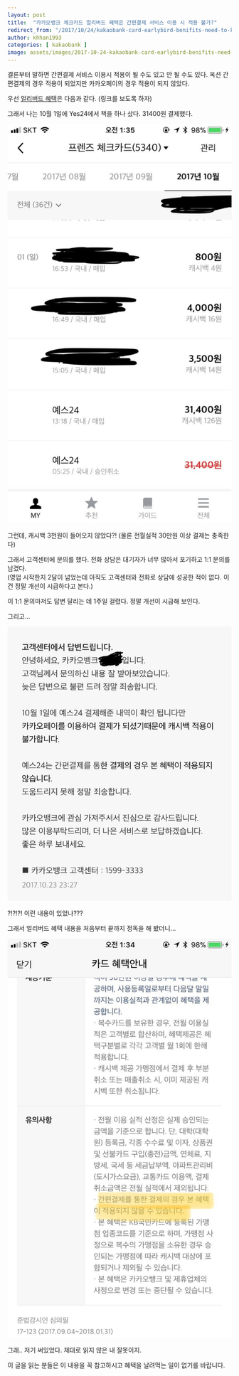 ```yaml
---
layout: post
title:  "카카오뱅크 체크카드 얼리버드 혜택은 간편결제 서비스 이용 시 적용 불가?"
redirect_from: "/2017/10/24/kakaobank-card-earlybird-benifits-need-to-know/"
author: khhan1993
categories: [ kakaobank ]
image: assets/images/2017-10-24-kakaobank-card-earlybird-benifits-need-to-know/IMG_1036.jpeg
---
```


결론부터 말하면 간편결제 서비스 이용시 적용이 될 수도 있고 안 될 수도 있다. 옥션 간편결제의 경우 적용이 되었지만 카카오페이의 경우 적용이 되지 않았다.

우선 [얼리버드 혜택](http://kakaobank-official.tistory.com/28)은 다음과 같다. (링크를 보도록 하자)

그래서 나는 10월 1일에 Yes24에서 책을 하나 샀다. 31400원 결제했다.

![card usage list](/assets/images/2017-10-24-kakaobank-card-earlybird-benifits-need-to-know/IMG_0959.jpg)

그런데, 캐시백 3천원이 들어오지 않았다?! (물론 전월실적 30만원 이상 결제는 충족한다)

그래서 고객센터에 문의를 했다. 전화 상담은 대기자가 너무 많아서 포기하고 1:1 문의를 남겼다.  
(영업 시작한지 2달이 넘었는데 아직도 고객센터와 전화로 상담에 성공한 적이 없다. 이건 정말 개선이 시급하다고 본다.)

이 1:1 문의마저도 답변 달리는 데 1주일 걸렸다. 정말 개선이 시급해 보인다.

그리고…

![answer from question](/assets/images/2017-10-24-kakaobank-card-earlybird-benifits-need-to-know/IMG_0951.jpg)

?!?!?! 이런 내용이 있었나???

그래서 얼리버드 혜택 내용을 처음부터 끝까지 정독을 해 봤더니…

![card usage benefit announcement](/assets/images/2017-10-24-kakaobank-card-earlybird-benifits-need-to-know/IMG_0958.jpg)

그래.. 저기 써있었다. 제대로 읽지 않은 내 잘못이지.

이 글을 읽는 분들은 이 내용을 꼭 참고하시고 혜택을 날려먹는 일이 없기를 바랍니다.